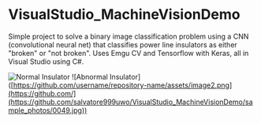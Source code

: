 # VisualStudio_MachineVisionDemo
Simple project to solve a binary image classification problem using a CNN (convolutional neural net) that classifies power line insulators as either "broken" or "not broken". Uses Emgu CV and Tensorflow with Keras, all in Visual Studio using C#.


![Normal Insulator]([https://github.com/](https://github.com/salvatore999uwo/VisualStudio_MachineVisionDemo/sample_photos/0049.jpg))
![Abnormal Insulator]([https://github.com/username/repository-name/assets/image2.png](https://github.com/](https://github.com/salvatore999uwo/VisualStudio_MachineVisionDemo/sample_photos/0049.jpg))
